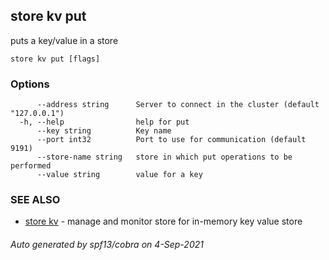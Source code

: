 ## store kv put

puts a key/value in a store

```
store kv put [flags]
```

### Options

```
      --address string      Server to connect in the cluster (default "127.0.0.1")
  -h, --help                help for put
      --key string          Key name
      --port int32          Port to use for communication (default 9191)
      --store-name string   store in which put operations to be performed
      --value string        value for a key
```

### SEE ALSO

* [store kv](store_kv.md)	 - manage and monitor store for in-memory key value store

###### Auto generated by spf13/cobra on 4-Sep-2021
